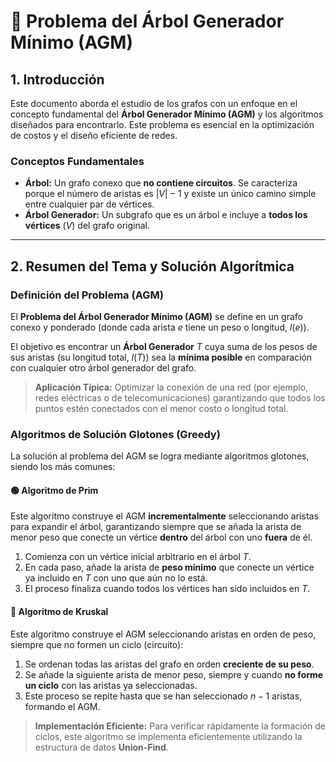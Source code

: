 # 🌳 Problema del Árbol Generador Mínimo (AGM)

## 1. Introducción

Este documento aborda el estudio de los grafos con un enfoque en el concepto fundamental del **Árbol Generador Mínimo (AGM)** y los algoritmos diseñados para encontrarlo. Este problema es esencial en la optimización de costos y el diseño eficiente de redes.

### Conceptos Fundamentales

* **Árbol:** Un grafo conexo que **no contiene circuitos**. Se caracteriza porque el número de aristas es $|V|-1$ y existe un único camino simple entre cualquier par de vértices.
* **Árbol Generador:** Un subgrafo que es un árbol e incluye a **todos los vértices** ($V$) del grafo original.

***

## 2. Resumen del Tema y Solución Algorítmica

### Definición del Problema (AGM)

El **Problema del Árbol Generador Mínimo (AGM)** se define en un grafo conexo y ponderado (donde cada arista $e$ tiene un peso o longitud, $l(e)$).

El objetivo es encontrar un **Árbol Generador** $T$ cuya suma de los pesos de sus aristas (su longitud total, $l(T)$) sea la **mínima posible** en comparación con cualquier otro árbol generador del grafo.

> **Aplicación Típica:** Optimizar la conexión de una red (por ejemplo, redes eléctricas o de telecomunicaciones) garantizando que todos los puntos estén conectados con el menor costo o longitud total.

### Algoritmos de Solución Glotones (Greedy)

La solución al problema del AGM se logra mediante algoritmos glotones, siendo los más comunes:

#### 🟢 Algoritmo de Prim

Este algoritmo construye el AGM **incrementalmente** seleccionando aristas para expandir el árbol, garantizando siempre que se añada la arista de menor peso que conecte un vértice **dentro** del árbol con uno **fuera** de él.

1.  Comienza con un vértice inicial arbitrario en el árbol $T$.
2.  En cada paso, añade la arista de **peso mínimo** que conecte un vértice ya incluido en $T$ con uno que aún no lo está.
3.  El proceso finaliza cuando todos los vértices han sido incluidos en $T$.

#### 🔴 Algoritmo de Kruskal

Este algoritmo construye el AGM seleccionando aristas en orden de peso, siempre que no formen un ciclo (circuito):

1.  Se ordenan todas las aristas del grafo en orden **creciente de su peso**.
2.  Se añade la siguiente arista de menor peso, siempre y cuando **no forme un ciclo** con las aristas ya seleccionadas.
3.  Este proceso se repite hasta que se han seleccionado $n-1$ aristas, formando el AGM.

> **Implementación Eficiente:** Para verificar rápidamente la formación de ciclos, este algoritmo se implementa eficientemente utilizando la estructura de datos **Union-Find**.
